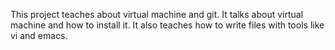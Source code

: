 This project teaches about virtual machine and git. It talks about virtual machine and how to install it. It also teaches how to write files with tools like vi and emacs.
